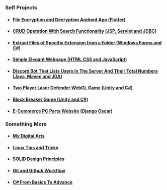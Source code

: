### Self Projects

* #### [File Encryption and Decryption Android App (Flutter)](https://github.com/WilcyWilson/GP-AES_Flutter-AndroidApp#readme)
* #### [CRUD Operation With Search Functionality (JSP, Servlet and JDBC)](https://github.com/WilcyWilson/SP-JSP_Servlet_JDBC-CRUD_WebDev#readme)
* #### [Extract Files of Specific Extension from a Folder (Windows Forms and C#)](https://github.com/WilcyWilson/SP-WindowsForms_CSharp-WindowsApplication/tree/V1.1#readme)
* #### [Simple Elegant Webpage (HTML,CSS and JavaScript)](https://github.com/WilcyWilson/SP-JS_HTML_CSS-Webpage#readme)
* #### [Discord Bot That Lists Users In The Server And Their Total Numbers (Java, Maven and JDA)](https://github.com/WilcyWilson/SP-Maven_JDA_Java-DiscordBot/tree/MessageEmbeds#readme)
* #### [Two Player Laser Defender WebGL Game (Unity and C#)](https://github.com/WilcyWilson/SP-WebGL_Unity-LaserDefender_GameDev#readme)
* #### [Block Breaker Game (Unity and C#)](https://github.com/WilcyWilson/SP-WindowsPlatform_Unity-BlockBreaker_GameDev#readme)
* #### [E-Commerce PC Parts Website (Django Oscar)](https://github.com/WilcyWilson/GP-DjangoOscar-ShoppingWebsite/tree/payment-gateway#readme)


### Something More

* #### [My Digital Arts](https://github.com/WilcyWilson/Digital-Painting#readme) 
* #### [Linux Tips and Tricks](https://github.com/WilcyWilson/Linux-Study#readme)
* #### [SOLID Design Principles](https://github.com/WilcyWilson/SOLID-Design-Principles#readme)
* #### [Git and Github Workflow](https://github.com/WilcyWilson/git-github-workflow#readme)
* #### [C# From Basics To Advance](https://github.com/WilcyWilson/CSharp-101#readme) 






